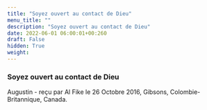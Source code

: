 ```yaml
---
title: "Soyez ouvert au contact de Dieu"
menu_title: ""
description: "Soyez ouvert au contact de Dieu"
date: 2022-06-01 06:00:01+00:260
draft: False
hidden: True
weight:
---
```

### Soyez ouvert au contact de Dieu

Augustin - reçu par Al Fike le 26 Octobre 2016, Gibsons, Colombie-Britannique, Canada.



